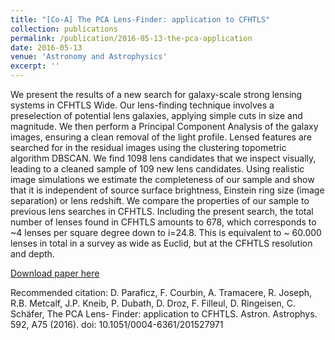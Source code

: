 ```yaml
---
title: "[Co-A] The PCA Lens-Finder: application to CFHTLS"
collection: publications
permalink: /publication/2016-05-13-the-pca-application
date: 2016-05-13
venue: 'Astronomy and Astrophysics'
excerpt: ''
---
```


We present the results of a new search for galaxy-scale strong lensing systems in CFHTLS Wide. Our lens-finding technique involves a preselection of potential lens galaxies, applying simple cuts in size and magnitude. We then perform a Principal Component Analysis of the galaxy images, ensuring a clean removal of the light profile. Lensed features are searched for in the residual images using the clustering topometric algorithm DBSCAN. We find 1098 lens candidates that we inspect visually, leading to a cleaned sample of 109 new lens candidates. Using realistic image simulations we estimate the completeness of our sample and show that it is independent of source surface brightness, Einstein ring size (image separation) or lens redshift. We compare the properties of our sample to previous lens searches in CFHTLS. Including the present search, the total number of lenses found in CFHTLS amounts to 678, which corresponds to ~4 lenses per square degree down to i=24.8. This is equivalent to ~ 60.000 lenses in total in a survey as wide as Euclid, but at the CFHTLS resolution and depth.

[Download paper here](http://dringeis.github.io/files/1605.04309.pdf)

Recommended citation: D. Paraficz, F. Courbin, A. Tramacere, R. Joseph, R.B. Metcalf, J.P. Kneib, P. Dubath, D. Droz, F. Filleul, D. Ringeisen, C. Schäfer, The PCA Lens- Finder: application to CFHTLS. Astron. Astrophys. 592, A75 (2016). doi: 10.1051/0004-6361/201527971


